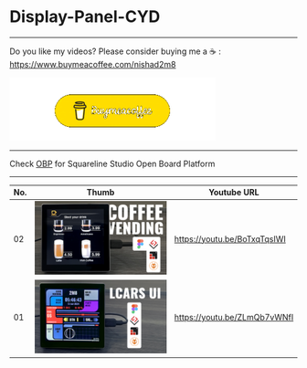 # Display-Panel-CYD
---
Do you like my videos? Please consider buying me a ☕ :
https://www.buymeacoffee.com/nishad2m8

[![alt text](<00-Assets/buy me coffee.gif>)](https://www.buymeacoffee.com/nishad2m8)

---

Check [OBP](https://github.com/nishad2m8/Squareline-OBP) for Squareline Studio Open Board Platform

---

| No.  | Thumb | Youtube URL |
| ------|-----|----------|
| 02 | ![alt text](<00-Assets/02-Coffee vending machine HMI one sp32 Display panel.jpg>) | https://youtu.be/BoTxqTqsIWI |
| 01 | ![alt text](<00-Assets/01-LCARS UI on ESP32 Display Panel CYD.jpg>) | https://youtu.be/ZLmQb7vWNfI |




<!-- | No | Thumb  | URL |  -->